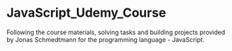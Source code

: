 # JavaScript_Udemy_Course
Following the course materials, solving tasks and building projects provided by Jonas Schmedtmann for the programming language - JavaScript.
